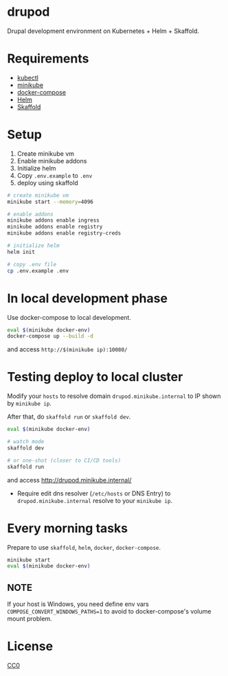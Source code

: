 # drupod

Drupal development environment on Kubernetes + Helm + Skaffold.

# Requirements

- [kubectl](https://kubernetes.io/docs/tasks/tools/install-kubectl/)
- [minikube](https://kubernetes.io/docs/tasks/tools/install-minikube/)
- [docker-compose](https://docs.docker.com/compose/install/)
- [Helm](https://github.com/helm/helm)
- [Skaffold](https://github.com/GoogleContainerTools/skaffold)

# Setup

1. Create minikube vm
2. Enable minikube addons
3. Initialize helm
4. Copy `.env.example` to `.env`
5. deploy using skaffold

```bash
# create minikube vm
minikube start --memory=4096

# enable addons
minikube addons enable ingress
minikube addons enable registry
minikube addons enable registry-creds

# initialize helm
helm init

# copy .env file
cp .env.example .env
```

# In local development phase

Use docker-compose to local development.

```bash
eval $(minikube docker-env)
docker-compose up --build -d
```

and access `http://$(minikube ip):10080/`

# Testing deploy to local cluster

Modify your `hosts` to resolve domain `drupod.minikube.internal` to IP shown by `minikube ip`.

After that, do `skaffold run` or `skaffold dev`.

```bash
eval $(minikube docker-env)

# watch mode
skaffold dev

# or one-shot (closer to CI/CD tools)
skaffold run
```

and access http://drupod.minikube.internal/

- Require edit dns resolver (`/etc/hosts` or DNS Entry) to `drupod.minikube.internal` resolve to your `minikube ip`.

# Every morning tasks

Prepare to use `skaffold`, `helm`, `docker`, `docker-compose`.

```bash
minikube start
eval $(minikube docker-env)
```

## NOTE

If your host is Windows, you need define env vars `COMPOSE_CONVERT_WINDOWS_PATHS=1` to avoid to docker-compose's volume mount problem.

# License

[CC0](https://creativecommons.org/publicdomain/zero/1.0/)
